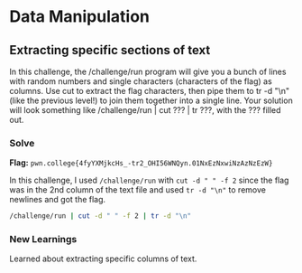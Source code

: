 # Data Manipulation

## Extracting specific sections of text
In this challenge, the /challenge/run program will give you a bunch of lines with random numbers and single characters (characters of the flag) as columns. Use cut to extract the flag characters, then pipe them to tr -d "\n" (like the previous level!) to join them together into a single line. Your solution will look something like /challenge/run | cut ??? | tr ???, with the ??? filled out.

### Solve
**Flag:** `pwn.college{4fyYXMjkcHs_-tr2_OHI56WNQyn.01NxEzNxwiNzAzNzEzW}`

In this challenge, I used ```/challenge/run``` with ```cut -d " " -f 2``` since the flag was in the 2nd column of the text file and used ```tr -d "\n"``` to remove newlines and got the flag.

```bash
/challenge/run | cut -d " " -f 2 | tr -d "\n"
```

### New Learnings
Learned about extracting specific columns of text.
